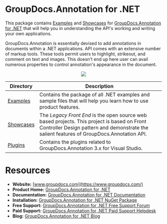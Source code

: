 # GroupDocs.Annotation for .NET

This package contains [Examples](https://github.com/groupdocs-annotation/GroupDocs.Annotation-for-.NET/tree/master/Examples) and  [Showcases](https://github.com/groupdocs-annotation/GroupDocs.Annotation-for-.NET/tree/master/Showcases) for [GroupDocs.Annotation for .NET](https://products.groupdocs.com/annotation/net) that will help you in understanding the API's working and writing your own applications.

GroupDocs.Annotation is essentially devised to add annotations in documents within a .NET applications. API comes with an extensive number of markup tools. These tools permit users to highlight, strikeout, and comment on text and images. This doesn't end up here user can avail numerous properties to control annotation's appearance in the document.

<p align="center">

  <a title="Download complete GroupDocs.Annotation for .NET source code" href="https://github.com/groupdocs-annotation/GroupDocs.Annotation-for-.NET/archive/master.zip">
	<img src="https://raw.github.com/AsposeExamples/java-examples-dashboard/master/images/downloadZip-Button-Large.png" />
  </a>
</p>

Directory | Description
--------- | -----------
[Examples](https://github.com/groupdocs-annotation/GroupDocs.Annotation-for-.NET/tree/master/Examples)  | Contains the package of all .NET examples and sample files that will help you learn how to use product features. 
[Showcases](https://github.com/groupdocs-annotation/GroupDocs.Annotation-for-.NET/tree/master/Showcases)  | The *Legacy Front End* is the open source web based projects. This project is based on Front Controller Design pattern and demonstrate the salient features of GroupDocs.Annotation API. 
[Plugins](https://github.com/groupdocs-Annotation/GroupDocs.Annotation-for-.NET/tree/master/Plugins/GroupDocs_Annotation_VSPlugin)  | Contains the plugins related to GroupDocs.Annotation 3.x for Visual Studio.

# Resources

+ **Website:** [www.groupdocs.com](https://www.groupdocs.com/)
+ **Product Home:** [GroupDocs.Annotation for .NET](https://products.groupdocs.com/annotation) 
+ **Documentation:** [GroupDocs.Annotation for .NET Documentation](https://docs.groupdocs.com/display/annotationnet/Home)
+ **Installation:** [GroupDocs.Annotation for .NET NuGet Package](https://www.nuget.org/packages/GroupDocs.Annotation/)
+ **Free Support:** [GroupDocs.Annotation for .NET Free Support Forum](https://forum.groupdocs.com/c/annotation)
+ **Paid Support:** [GroupDocs.Annotation for .NET Paid Support Helpdesk](https://helpdesk.groupdocs.com/)
+ **Blog:** [GroupDocs.Annotation for .NET Blog](https://blog.groupdocs.com/category/groupdocs-annotation-product-family/)
